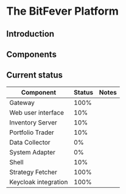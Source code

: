 # The BitFever Platform
## Introduction

## Components

## Current status

| Component             | Status | Notes |
|-----------------------|--------|-------|
| Gateway               | 100%   |       |
| Web user interface    | 10%    |       |
| Inventory Server      | 10%    |       |
| Portfolio Trader      | 10%    |       |
| Data Collector        | 0%     |       |
| System Adapter        | 0%     |       |
| Shell                 | 10%    |       |
| Strategy Fetcher      | 100%   |       |
| Keycloak integration  | 100%   |       |
